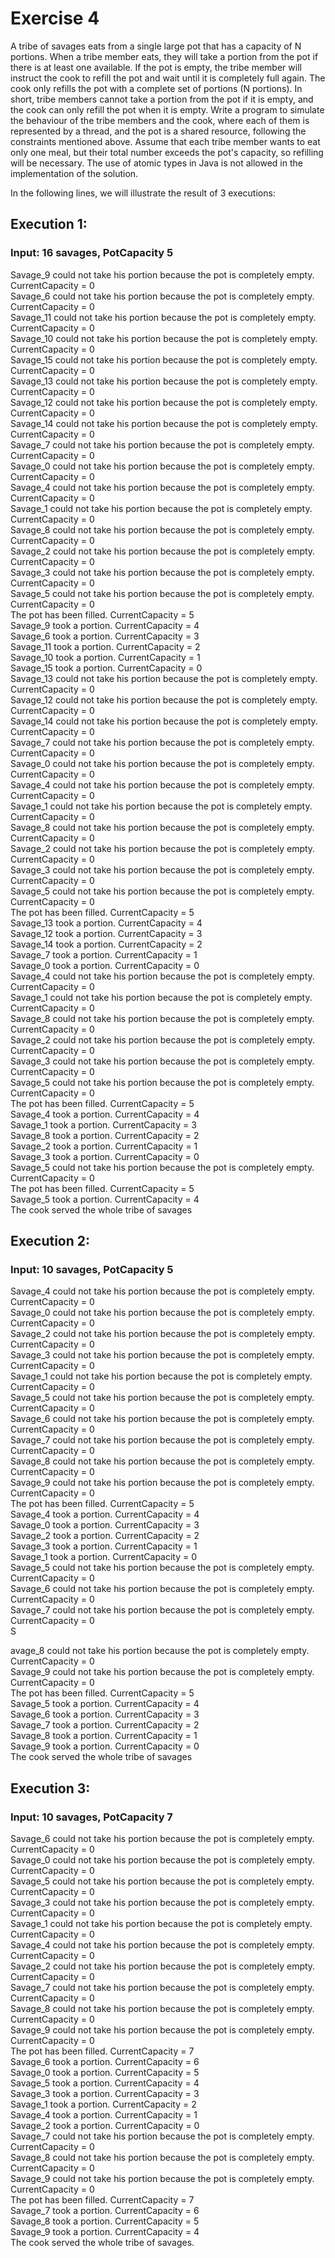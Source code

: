 # Exercise 4

A tribe of savages eats from a single large pot that has a capacity of N portions. When a tribe member eats, they will take a portion from the pot if there is at least one available. If the pot is empty, the tribe member will instruct the cook to refill the pot and wait until it is completely full again. The cook only refills the pot with a complete set of portions (N portions). In short, tribe members cannot take a portion from the pot if it is empty, and the cook can only refill the pot when it is empty.
Write a program to simulate the behaviour of the tribe members and the cook, where each of them is represented by a thread, and the pot is a shared resource, following the constraints mentioned above. Assume that each tribe member wants to eat only one meal, but their total number exceeds the pot's capacity, so refilling will be necessary. The use of atomic types in Java is not allowed in the implementation of the solution.


In the following lines, we will illustrate the result of 3 executions:

## Execution 1:
### Input: 16 savages, PotCapacity 5<br/>
Savage_9 could not take his portion because the pot is completely empty. CurrentCapacity = 0<br/>
Savage_6 could not take his portion because the pot is completely empty. CurrentCapacity = 0<br/>
Savage_11 could not take his portion because the pot is completely empty. CurrentCapacity = 0<br/>
Savage_10 could not take his portion because the pot is completely empty. CurrentCapacity = 0<br/>
Savage_15 could not take his portion because the pot is completely empty. CurrentCapacity = 0<br/>
Savage_13 could not take his portion because the pot is completely empty. CurrentCapacity = 0<br/>
Savage_12 could not take his portion because the pot is completely empty. CurrentCapacity = 0<br/>
Savage_14 could not take his portion because the pot is completely empty. CurrentCapacity = 0<br/>
Savage_7 could not take his portion because the pot is completely empty. CurrentCapacity = 0<br/>
Savage_0 could not take his portion because the pot is completely empty. CurrentCapacity = 0<br/>
Savage_4 could not take his portion because the pot is completely empty. CurrentCapacity = 0<br/>
Savage_1 could not take his portion because the pot is completely empty. CurrentCapacity = 0<br/>
Savage_8 could not take his portion because the pot is completely empty. CurrentCapacity = 0<br/>
Savage_2 could not take his portion because the pot is completely empty. CurrentCapacity = 0<br/>
Savage_3 could not take his portion because the pot is completely empty. CurrentCapacity = 0<br/>
Savage_5 could not take his portion because the pot is completely empty. CurrentCapacity = 0<br/>
The pot has been filled. CurrentCapacity = 5<br/>
Savage_9 took a portion. CurrentCapacity = 4<br/>
Savage_6 took a portion. CurrentCapacity = 3<br/>
Savage_11 took a portion. CurrentCapacity = 2<br/>
Savage_10 took a portion. CurrentCapacity = 1<br/>
Savage_15 took a portion. CurrentCapacity = 0<br/>
Savage_13 could not take his portion because the pot is completely empty. CurrentCapacity = 0<br/>
Savage_12 could not take his portion because the pot is completely empty. CurrentCapacity = 0<br/>
Savage_14 could not take his portion because the pot is completely empty. CurrentCapacity = 0<br/>
Savage_7 could not take his portion because the pot is completely empty. CurrentCapacity = 0<br/>
Savage_0 could not take his portion because the pot is completely empty. CurrentCapacity = 0<br/>
Savage_4 could not take his portion because the pot is completely empty. CurrentCapacity = 0<br/>
Savage_1 could not take his portion because the pot is completely empty. CurrentCapacity = 0<br/>
Savage_8 could not take his portion because the pot is completely empty. CurrentCapacity = 0<br/>
Savage_2 could not take his portion because the pot is completely empty. CurrentCapacity = 0<br/>
Savage_3 could not take his portion because the pot is completely empty. CurrentCapacity = 0<br/>
Savage_5 could not take his portion because the pot is completely empty. CurrentCapacity = 0<br/>
The pot has been filled. CurrentCapacity = 5<br/>
Savage_13 took a portion. CurrentCapacity = 4<br/>
Savage_12 took a portion. CurrentCapacity = 3<br/>
Savage_14 took a portion. CurrentCapacity = 2<br/>
Savage_7 took a portion. CurrentCapacity = 1<br/>
Savage_0 took a portion. CurrentCapacity = 0<br/>
Savage_4 could not take his portion because the pot is completely empty. CurrentCapacity = 0<br/>
Savage_1 could not take his portion because the pot is completely empty. CurrentCapacity = 0<br/>
Savage_8 could not take his portion because the pot is completely empty. CurrentCapacity = 0<br/>
Savage_2 could not take his portion because the pot is completely empty. CurrentCapacity = 0<br/>
Savage_3 could not take his portion because the pot is completely empty. CurrentCapacity = 0<br/>
Savage_5 could not take his portion because the pot is completely empty. CurrentCapacity = 0<br/>
The pot has been filled. CurrentCapacity = 5<br/>
Savage_4 took a portion. CurrentCapacity = 4<br/>
Savage_1 took a portion. CurrentCapacity = 3<br/>
Savage_8 took a portion. CurrentCapacity = 2<br/>
Savage_2 took a portion. CurrentCapacity = 1<br/>
Savage_3 took a portion. CurrentCapacity = 0<br/>
Savage_5 could not take his portion because the pot is completely empty. CurrentCapacity = 0<br/>
The pot has been filled. CurrentCapacity = 5<br/>
Savage_5 took a portion. CurrentCapacity = 4<br/>
The cook served the whole tribe of savages<br/>

## Execution 2:
### Input: 10 savages, PotCapacity 5
Savage_4 could not take his portion because the pot is completely empty. CurrentCapacity = 0<br/>
Savage_0 could not take his portion because the pot is completely empty. CurrentCapacity = 0<br/>
Savage_2 could not take his portion because the pot is completely empty. CurrentCapacity = 0<br/>
Savage_3 could not take his portion because the pot is completely empty. CurrentCapacity = 0<br/>
Savage_1 could not take his portion because the pot is completely empty. CurrentCapacity = 0<br/>
Savage_5 could not take his portion because the pot is completely empty. CurrentCapacity = 0<br/>
Savage_6 could not take his portion because the pot is completely empty. CurrentCapacity = 0<br/>
Savage_7 could not take his portion because the pot is completely empty. CurrentCapacity = 0<br/>
Savage_8 could not take his portion because the pot is completely empty. CurrentCapacity = 0<br/>
Savage_9 could not take his portion because the pot is completely empty. CurrentCapacity = 0<br/>
The pot has been filled. CurrentCapacity = 5<br/>
Savage_4 took a portion. CurrentCapacity = 4<br/>
Savage_0 took a portion. CurrentCapacity = 3<br/>
Savage_2 took a portion. CurrentCapacity = 2<br/>
Savage_3 took a portion. CurrentCapacity = 1<br/>
Savage_1 took a portion. CurrentCapacity = 0<br/>
Savage_5 could not take his portion because the pot is completely empty. CurrentCapacity = 0<br/>
Savage_6 could not take his portion because the pot is completely empty. CurrentCapacity = 0<br/>
Savage_7 could not take his portion because the pot is completely empty. CurrentCapacity = 0<br/>
S

avage_8 could not take his portion because the pot is completely empty. CurrentCapacity = 0<br/>
Savage_9 could not take his portion because the pot is completely empty. CurrentCapacity = 0<br/>
The pot has been filled. CurrentCapacity = 5<br/>
Savage_5 took a portion. CurrentCapacity = 4<br/>
Savage_6 took a portion. CurrentCapacity = 3<br/>
Savage_7 took a portion. CurrentCapacity = 2<br/>
Savage_8 took a portion. CurrentCapacity = 1<br/>
Savage_9 took a portion. CurrentCapacity = 0<br/>
The cook served the whole tribe of savages<br/>

## Execution 3:
### Input: 10 savages, PotCapacity 7
Savage_6 could not take his portion because the pot is completely empty. CurrentCapacity = 0<br/>
Savage_0 could not take his portion because the pot is completely empty. CurrentCapacity = 0<br/>
Savage_5 could not take his portion because the pot is completely empty. CurrentCapacity = 0<br/>
Savage_3 could not take his portion because the pot is completely empty. CurrentCapacity = 0<br/>
Savage_1 could not take his portion because the pot is completely empty. CurrentCapacity = 0<br/>
Savage_4 could not take his portion because the pot is completely empty. CurrentCapacity = 0<br/>
Savage_2 could not take his portion because the pot is completely empty. CurrentCapacity = 0<br/>
Savage_7 could not take his portion because the pot is completely empty. CurrentCapacity = 0<br/>
Savage_8 could not take his portion because the pot is completely empty. CurrentCapacity = 0<br/>
Savage_9 could not take his portion because the pot is completely empty. CurrentCapacity = 0<br/>
The pot has been filled. CurrentCapacity = 7<br/>
Savage_6 took a portion. CurrentCapacity = 6<br/>
Savage_0 took a portion. CurrentCapacity = 5<br/>
Savage_5 took a portion. CurrentCapacity = 4<br/>
Savage_3 took a portion. CurrentCapacity = 3<br/>
Savage_1 took a portion. CurrentCapacity = 2<br/>
Savage_4 took a portion. CurrentCapacity = 1<br/>
Savage_2 took a portion. CurrentCapacity = 0<br/>
Savage_7 could not take his portion because the pot is completely empty. CurrentCapacity = 0<br/>
Savage_8 could not take his portion because the pot is completely empty. CurrentCapacity = 0<br/>
Savage_9 could not take his portion because the pot is completely empty. CurrentCapacity = 0<br/>
The pot has been filled. CurrentCapacity = 7<br/>
Savage_7 took a portion. CurrentCapacity = 6<br/>
Savage_8 took a portion. CurrentCapacity = 5<br/>
Savage_9 took a portion. CurrentCapacity = 4<br/>
The cook served the whole tribe of savages.
